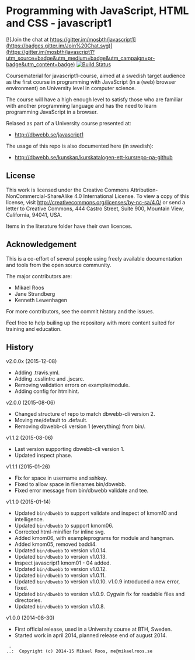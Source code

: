 Programming with JavaScript, HTML and CSS - javascript1
===================

[![Join the chat at https://gitter.im/mosbth/javascript1](https://badges.gitter.im/Join%20Chat.svg)](https://gitter.im/mosbth/javascript1?utm_source=badge&utm_medium=badge&utm_campaign=pr-badge&utm_content=badge)
[![Build Status](https://travis-ci.org/mosbth/javascript1.svg)](https://travis-ci.org/mosbth/javascript1)

Coursematerial for javascript1-course, aimed at a swedish target audience as the first course in programming with JavaScript (in a (web) browser environment) on University level in computer science. 

The course will have a high enough level to satisfy those who are familiar with another programming language and has the need to learn programming JavaScript in a browser.

Relased as part of a University course presented at:

* http://dbwebb.se/javascript1

The usage of this repo is also documented here (in swedish):

* http://dbwebb.se/kunskap/kurskatalogen-ett-kursrepo-pa-github



License
-------------------

This work is licensed under the Creative Commons Attribution-NonCommercial-ShareAlike 4.0 International License. To view a copy of this license, visit http://creativecommons.org/licenses/by-nc-sa/4.0/ or send a letter to Creative Commons, 444 Castro Street, Suite 900, Mountain View, California, 94041, USA.

Items in the literature folder have their own licences.



Acknowledgement
-------------------

This is a co-effort of several people using freely available documentation and tools from the open source community. 

The major contributors are:

* Mikael Roos
* Jane Strandberg
* Kenneth Lewenhagen

For more contributors, see the commit history and the issues.

Feel free to help builing up the repository with more content suited for training and education.



History
-------------------



v2.0.0x (2015-12-08)

* Adding .travis.yml.
* Adding .csslintrc and .jscsrc.
* Removing validation errors on example/module.
* Adding config for htmlhint.


v2.0.0 (2015-08-06)

* Changed structure of repo to match dbwebb-cli version 2.
* Moving me/default to .default.
* Removing dbwebb-cli version 1 (everything) from bin/.


v1.1.2 (2015-08-06)

* Last version supporting dbwebb-cli version 1.
* Updated inspect phase.


v1.1.1 (2015-01-26)

* Fix for space in username and sshkey.
* Fixed to allow space in filenames bin/dbwebb.
* Fixed error message from bin/dbwebb validate and tee.


v1.1.0 (2015-01-14)

* Updated `bin/dbwebb` to support validate and inspect of kmom10 and intelligence.
* Updated `bin/dbwebb` to support kmom06.
* Corrected html-minifier for inline svg.
* Added kmom06, with exampleprograms for module and hangman.
* Added kmom05, removed baddi4.
* Updated `bin/dbwebb` to version v1.0.14. 
* Updated `bin/dbwebb` to version v1.0.13. 
* Inspect javascript1 kmom01 - 04 added.
* Updated `bin/dbwebb` to version v1.0.12. 
* Updated `bin/dbwebb` to version v1.0.11. 
* Updated `bin/dbwebb` to version v1.0.10. v1.0.9 introduced a new error, fixed.
* Updated `bin/dbwebb` to version v1.0.9. Cygwin fix for readable files and directories.
* Updated `bin/dbwebb` to version v1.0.8.


v1.0.0 (2014-08-30)

* First official release, used in a University course at BTH, Sweden.
* Started work in april 2014, planned release end of august 2014.



```                                                            
 .                                                             
..:  Copyright (c) 2014-15 Mikael Roos, me@mikaelroos.se   
```                                                            
